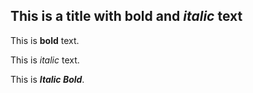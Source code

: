 ## This is a title with **bold** and *italic* text

This is **bold** text.

This is *italic* text.

This is ***Italic Bold***.
